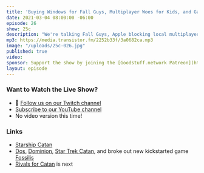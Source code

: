 ```yaml
---
title: 'Buying Windows for Fall Guys, Multiplayer Woes for Kids, and Games in the Catan-a-verse'
date: 2021-03-04 08:00:00 -06:00
episode: 26
show: 25c
description: "We're talking Fall Guys, Apple blocking local multiplayer for kids, RIP to Nick's Dad's Apple TV, and Tabletop Corner updates."
mp3: https://media.transistor.fm/2252b33f/3a0682ca.mp3
image: "/uploads/25c-026.jpg"
published: true
video:
sponsor: Support the show by joining the [Goodstuff.network Patreon](https://www.patreon.com/goodstuff)
layout: episode
---
```


### Want to Watch the Live Show?

* 💙 [Follow us on our Twitch channel](https://goodstuff.network/twitch/)
* [Subscribe to our YouTube channel](https://www.youtube.com/user/goodstuffdotfm?sub_confirmation=1)
* No video version this time!

### Links

- [Starship Catan](https://www.catan.com/game/starship-catan) 
- [Dos](https://boardgamegeek.com/boardgame/246701/dos), [Dominion](https://boardgamegeek.com/boardgame/209418/dominion-second-edition), [Star Trek Catan](https://boardgamegeek.com/boardgame/117985/star-trek-catan), and broke out new kickstarted game [Fossilis](https://www.kickstarter.com/projects/kidstablebg/fossilis)
- [Rivals for Catan](https://www.catan.com/game/rivals-catan) is next